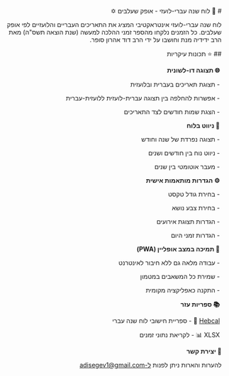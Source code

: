 <div dir="rtl">

&rlm;# 📅 לוח שנה עברי-לועזי - אופק שעלבים ✡️

&rlm;לוח שנה עברי-לועזי אינטראקטיבי המציג את התאריכים העבריים והלועזיים לפי אופק שעלבים.
&rlm;כל הזמנים נלקחו מהספר זמני ההלכה למעשה (שנת הוצאה תשס"ה) מאת הרב ידידיה מנת וחושבו על ידי הרב דוד אהרון סופר.

&rlm;## ⭐ תכונות עיקריות

&rlm; **🌐 תצוגה דו-לשונית**

 
&rlm;   - תצוגת תאריכים בעברית ובלועזית

&rlm;   - אפשרות להחלפה בין תצוגה עברית-לועזית ללועזית-עברית

&rlm;   - הצגת שמות חודשים לצד התאריכים


&rlm; **🔄 ניווט בלוח**

 
&rlm;   - תצוגה נפרדת של שנה וחודש

&rlm;   - ניווט נוח בין חודשים ושנים

&rlm;   - מעבר אוטומטי בין שנים


&rlm; **⚙️ הגדרות מותאמות אישית**

 
&rlm;   - בחירת גודל טקסט

&rlm;   - בחירת צבע נושא

&rlm;   - הגדרות תצוגת אירועים

&rlm;   - הגדרות זמני היום




&rlm; **📱 תמיכה במצב אופליין (PWA)**

 
&rlm;   - עבודה מלאה גם ללא חיבור לאינטרנט

&rlm;   - שמירת כל המשאבים במטמון

&rlm;   - התקנה כאפליקציה מקומית

&rlm; **📚 ספריות עזר**


&rlm; [Hebcal](https://github.com/hebcal/hebcal-js) 📆 - ספריית חישובי לוח שנה עברי

&rlm; XLSX 📊 - לקריאת נתוני זמנים



&rlm;**📧 יצירת קשר**

&rlm;להערות והארות ניתן לפנות ל-adisegev1@gmail.com

</div>